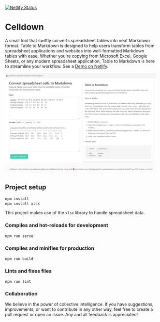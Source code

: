 [![Netlify Status](https://api.netlify.com/api/v1/badges/384cb4be-f26d-4076-9c2c-c5c81e4ebb60/deploy-status)](https://app.netlify.com/sites/resplendent-bublanina-0568de/deploys)

# Celldown
A small tool that swiftly converts spreadsheet tables into neat Markdown format.
Table to Markdown is designed to help users transform tables from spreadsheet applications and websites into well-formatted Markdown tables with ease. Whether you're copying from Microsoft Excel, Google Sheets, or any modern spreadsheet application, Table to Markdown is here to streamline your workflow.
See a [Demo on Netlify](https://resplendent-bublanina-0568de.netlify.app/). 

<img src="./public/img/celldown_screenshot_2023-10-30.png" width="500">

## Project setup
```
npm install
npm install xlsx
```
This project makes use of the `xlsx` library to handle spreadsheet data.

### Compiles and hot-reloads for development
```
npm run serve
```

### Compiles and minifies for production
```
npm run build
```

### Lints and fixes files
```
npm run lint
```

### Collaboration
We believe in the power of collective intelligence. If you have suggestions, improvements, or want to contribute in any other way, feel free to create a pull request or open an issue. Any and all feedback is appreciated!